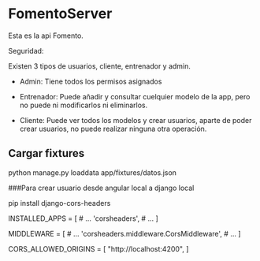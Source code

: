# FomentoServer
Esta es la api Fomento.

Seguridad:

Existen 3 tipos de usuarios, cliente, entrenador y admin.

- Admin:
Tiene todos los permisos asignados

- Entrenador:
Puede añadir y consultar cuelquier modelo de la app, pero no puede ni modificarlos ni eliminarlos.

- Cliente:
Puede ver todos los modelos y crear usuarios, aparte de poder crear usuarios, no puede realizar ninguna otra operación.

## Cargar fixtures
python manage.py loaddata app/fixtures/datos.json

###Para crear usuario desde angular local a django local

pip install django-cors-headers


INSTALLED_APPS = [
    # ...
    'corsheaders',
    # ...
]

MIDDLEWARE = [
    # ...
    'corsheaders.middleware.CorsMiddleware',
    # ...
]

CORS_ALLOWED_ORIGINS = [
    "http://localhost:4200",
]

